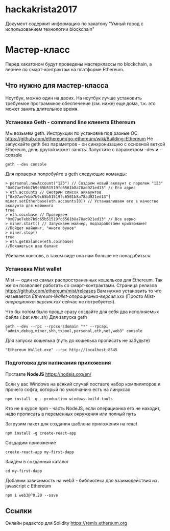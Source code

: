 # hackakrista2017
Документ содержит информацию по хакатону "Умный город с использованием технологии blockchain"
 
# Мастер-класс
Перед хакатоном будут проведены мастерклассы по blockchain, а вернее по смарт-контрактам на платформе Ethereum.

## Что нужно для мастер-класса
Ноутбук, можно один на двоих.
На ноутбук лучше установить требуемое программное обеспечение (см. ниже) еще дома, т.к. это может занять длительное время.

### Установка Geth - command line клиента Ethereum
Мы возьмем geth. Инструкции по установке под разные ОС https://github.com/ethereum/go-ethereum/wiki/Building-Ethereum
Не запускайте geth без параметров - он синхронизацию с основной веткой Ethereum, день другой может занять.
Запустите с параметром -dev и -console
```
geth --dev console
```

Для проверки попробуйте в geth следующие команды:
```
> personal.newAccount("123") // Создаем новый аккаунт с паролем "123"
"0x07ae7ebb7b9c65b51519fc6561b8a78ad921ed13" // Его адрес
> eth.accounts // Смотрим список аккаунтов
["0x07ae7ebb7b9c65b51519fc6561b8a78ad921ed13"]
miner.setEtherbase(eth.accounts[0]) // Устанавливаем его в качестве аккаунта для майнинга
true
> eth.coinbase // Проверяем
"0x07ae7ebb7b9c65b51519fc6561b8a78ad921ed13" // Все верно
> miner.start() // Запускаем майнер, подзаработаем криптоманет
//Пойдет майнинг, "много буков"
> miner.stop()
true
> eth.getBalance(eth.coinbase)
//Покажеться ваш баланс
```

Убиваем консоль, в таком виде она нам больше не понадобиться.

### Установка Mist wallet
Mist — один из самых распространенных кошельков для Ethereum. Так же он позволяет работать со смарт-контрактами.
Страница релизов https://github.com/ethereum/mist/releases
Вам нужно установить то что называется _Ethereum-Wallet-операционка-версия.xxx_
(Просто _Mist-операционка-версия.xxx_ сейчас не потребуется).

Что бы потом было проще сразу создайте для себя два исполняемых файла (.bat или .sh)
Для запуска geth
```
geth --dev --rpc --rpccorsdomain "*" --rpcapi "admin,debug,miner,shh,txpool,personal,eth,net,web3" console
```

Для запуска кошелька (путь до кошелька прописать не забудьте)
```
"Ethereum Wallet.exe" --rpc http://localhost:8545
```

### Подготовка для написания приложения
Поставте **NodeJS**
https://nodejs.org/en/

Если у вас Windows на всякий случай поставте набор компиляторов и прочего софта, который по умолчанию есть на линуксах
```
npm install -g --production windows-build-tools
```

Кто не в курсе npm - часть NodeJS, если операционка его не находит, надо прописать в переменных окружения или полный путь

Загрузим пакет для создания шаблона приложения на react
```
npm install -g create-react-app
```

Создадим приложение
```
create-react-app my-first-dapp
```

Зайдем в созданный каталог 
```
cd my-first-dapp
```

Добавим зависимость на web3 - библиотека для взаимодействия из javascript с Ethereum
```
npm i web3@^0.20 --save
```

## Ссылки

Онлайн редактор для Solidity
https://remix.ethereum.org
